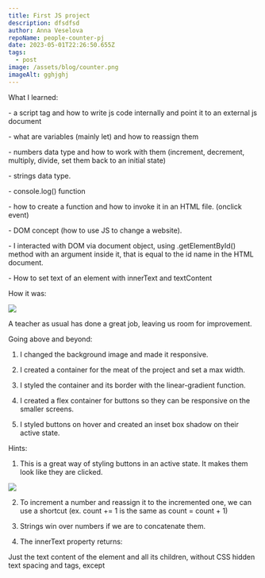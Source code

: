 ```yaml
---
title: First JS project
description: dfsdfsd
author: Anna Veselova
repoName: people-counter-pj
date: 2023-05-01T22:26:50.655Z
tags:
  - post
image: /assets/blog/counter.png
imageAlt: gghjghj
---
```





What I learned:



\- a script tag and how to write js code internally and point it to an external js document

\- what are variables (mainly let) and how to reassign them

\- numbers data type and how to work with them (increment, decrement, multiply, divide, set them back to an initial state)

\- strings data type. 

\- console.log() function 

\- how to create a function and how to invoke it in an HTML file. (onclick event)

\- DOM concept (how to use JS to change a website). 

\- I interacted with DOM via document object, using .getElementById() method with an argument inside it, that is equal to the id name in the HTML document.

\- How to set text of an element with innerText and textContent



How it was:

![](/assets/blog/counterwas.png)

A teacher as usual has done a great job, leaving us room for improvement.



Going above and beyond:



1. I changed the background image and made it responsive.

2. I created a container for the meat of the project and set a max width.

3. I styled the container and its border with the linear-gradient function.

4. I created a flex container for buttons so they can be responsive on the smaller screens.

5. I styled buttons on hover and created an inset box shadow on their active state.



Hints:



1. This is a great way of styling buttons in an active state. It makes them look like they are clicked.

![](/assets/blog/box-shadow.png)

2. To increment a number and reassign it to the incremented one, we can use a shortcut (ex. count += 1 is the same as count = count + 1)





3. Strings win over numbers if we are to concatenate them. 



4. The innerText property returns:

Just the text content of the element and all its children, without CSS hidden text spacing and tags, except <script> and <style> elements.



The textContent property returns:

The text content of the element and all descendants, with spacing and CSS hidden text, but without tags.
